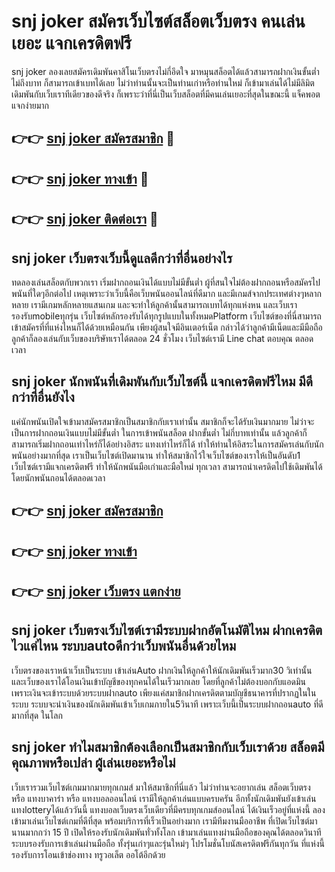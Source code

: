 # snj joker สมัครเว็บไซต์สล็อตเว็บตรง คนเล่นเยอะ แจกเครดิตฟรี

snj joker ลองเลยสมัครเดิมพันคาสิโนเว็บตรงไม่กี่อึดใจ มาหมุนสล็อตได้แล้วสามารถฝากเงินขั้นต่ำ ไม่ถึงบาท ก็สามารถเข้าเบทได้เลย ไม่ว่าท่านนั้นจะเป็นท่านเก่าหรือท่านใหม่ ก็เข้ามาเล่นได้ไม่มีลิมิต เดิมพันกับเว็บเราทีเดียวของดีจริง ก็เพราะว่าที่นี่เป็นเว็บสล็อตที่มีคนเล่นเยอะที่สุดในขณะนี้ แจ็คพอตแจกง่ายมาก

## 👉👉 [snj joker สมัครสมาชิก](https://bit.ly/3Ckzg5n) 🎰
## 👉👉 [snj joker ทางเข้า](https://bit.ly/3Ckzg5n) 🎰
## 👉👉 [snj joker ติดต่อเรา](https://bit.ly/3Ckzg5n) 🎰

## snj joker เว็บตรงเว็บนี้ดูแลดีกว่าที่อื่นอย่างไร
ทดลองเล่นสล็อตกับพวกเรา เริ่มฝากถอนเงินได้แบบไม่มีขั้นต่ำ ผู้ที่สนใจไม่ต้องฝากถอนหรือสมัครไปพนันที่ใดๆอีกต่อไป เหตุเพราะว่าเว็บนี้คือเว็บพนันออนไลน์ที่ดีมาก และมีเกมส์จากประเทศต่างๆหลากหลาย เรามีเกมหลักหลายแสนเกม และจะทำให้ลูกค้านั้นสามารถเบทได้ทุกแห่งหน และเว็บเรารองรับmobileทุกรุ่น เว็บไซต์หลักรองรับได้ทุกรูปแบบในทั้งหมดPlatform เว็บไซต์ของที่นี่สามารถเข้าสมัครที่ที่แห่งไหนก็ได้ด้วยเหมือนกัน เพียงผู้สนใจมีอินเตอร์เน็ต กล่าวได้ว่าลูกค้ามีเน็ตและมีมือถือ ลูกค้าก็ลองเล่นกับเว็บของบริษัทเราได้ตลอด 24 ชั่วโมง เว็บไซต์เรามี Line chat ตอบคุณ ตลอดเวลา

## snj joker นักพนันที่เดิมพันกับเว็บไซต์นี้ แจกเครดิตฟรีไหม มีดีกว่าที่อื่นยังไง
แค่นักพนันเปิดใจเข้ามาสมัครสมาชิกเป็นสมาชิกกับเราเท่านั้น สมาชิกก็จะได้รับเงินมากมาย ไม่ว่าจะเป็นการฝากถอนเงินแบบไม่มีขั้นต่ำ ในการเข้าพนันสล็อต ฝากขั้นต่ำ ไม่กี่บาทเท่านั้น แล้วลูกค้าก็สามารถเริ่มฝากถอนเท่าไหร่ก็ได้อย่างอิสระ แทงเท่าไหร่ก็ได้ ทำให้ท่านให้อิสระในการสมัครเล่นกับนักพนันอย่างมากที่สุด เราเป็นเว็บไซต์เปิดมานาน ทำให้สมาชิกไว้ใจเว็บไซต์ของเราให้เป็นอันดับ1 เว็บไซต์เรามีแจกเครดิตฟรี ทำให้นักพนันมือเก่าและมือใหม่ ทุกเวลา สามารถนำเครดิตไปใช้เดิมพันได้ โดยนักพนันถอนได้ตลอดเวลา

## 👉👉 [snj joker สมัครสมาชิก](https://bit.ly/3Ckzg5n)
## 👉👉 [snj joker ทางเข้า](https://bit.ly/3Ckzg5n)
## 👉👉 [snj joker เว็บตรง แตกง่าย](https://bit.ly/3Ckzg5n)

## snj joker เว็บตรงเว็บไซต์เรามีระบบฝากอัตโนมัติไหม ฝากเครดิตไวแค่ไหน ระบบautoดีกว่าเว็บพนันอื่นด้วยไหม
เว็บตรงของเราหน้าเว็บเป็นระบบ เข้าเล่นAuto ฝากเงินให้ลูกค้าให้นักเดิมพันเร็วมาก30 วิเท่านั้น และเว็บของเราได้โอนเงินเข้าบัญชีของทุกคนได้ในเร็วมากเลย โดยที่ลูกค้าไม่ต้องบอกกับแอดมิน เพราะเงินจะเข้าระบบด้วยระบบฝากauto เพียงแค่สมาชิกฝากเครดิตตามบัญชีธนาคารที่ปรากฏในในระบบ ระบบจะนำเงินของนักเดิมพันเข้าเว็บเกมภายใน5วินาที เพราะเว็บนี้เป็นระบบฝากถอนauto ที่ดีมากที่สุด ในโลก

## snj joker ทำไมสมาชิกต้องเลือกเป็นสมาชิกกับเว็บเราด้วย สล็อตมีคุณภาพหรือเปล่า ผู้เล่นเยอะหรือไม่
เว็บเรารวมเว็บไซต์เกมมากมายทุกเกมส์ มาให้สมาชิกที่นี่แล้ว ไม่ว่าท่านจะอยากเล่น สล็อตเว็บตรง หรือ แทงบาคาร่า หรือ แทงบอลออนไลน์ เรามีให้ลูกค้าเล่นแบบครบครัน อีกทั้งนักเดิมพันยังเข้าเล่นแทงlotteryได้แล้ววันนี้ แทงบอลเว็บตรงเว็บเดียวที่มีครบทุกเกมส์ออนไลน์ ได้เงินเร็วอยู่ที่แห่งนี้ ลองเข้ามาเล่นเว็บไซต์เกมที่ดีที่สุด พร้อมบริการที่เร็วเป็นอย่างมาก เรามีทีมงานมืออาชีพ ที่เปิดเว็บไซต์มานานมากกว่า 15 ปี เปิดให้รองรับนักเดิมพันทั่วทั้งโลก เข้ามาเล่นแทงผ่านมือถือของคุณได้ตลอดวินาที ระบบรองรับการเข้าเล่นผ่านมือถือ ทั้งรุ่นเก่าๆและรุ่นใหม่ๆ โปรโมชั่นโบนัสเครดิตฟรีกันทุกวัน ที่แห่งนี้รองรับการโอนเข้าช่องทาง ทรูวอเล็ต ออโต้อีกด้วย
